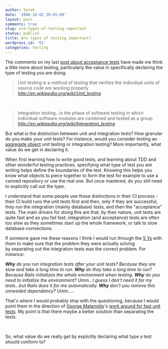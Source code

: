 ```yaml
---
author: Sarah
date: '2008-10-02 20:45:08'
layout: post
comments: true
slug: are-types-of-testing-important
status: publish
title: Are types of testing important?
wordpress_id: '61'
categories: testing
---
```


The comments on my last <a title="I don't believe in acceptance tests" href="/thoughts/?p=31" target="_blank">post about acceptance tests</a> have made me think a little more about testing, particularly the value in specifically declaring the type of testing you are doing. 
<blockquote>Unit testing is a method of testing that verifies the individual units of source code are working properly
<em><a class="alignright" title="Unit testing" href="http://en.wikipedia.org/wiki/Unit_testing" target="_blank">http://en.wikipedia.org/wiki/Unit_testing</a></em></blockquote>
 
<blockquote>Integration testing...is the phase of software testing in which individual software modules are combined and tested as a group
<a class="alignright" title="Integration Testing" href="http://en.wikipedia.org/wiki/Integration_testing" target="_blank"><em>http://en.wikipedia.org/wiki/Integration_testing</em></a></blockquote>
But what is the distinction between unit and integration tests? How granular do you make your unit tests? For instance, would you consider testing an <a title="Aggregate objects - Domain Driven Design" href="http://domaindrivendesign.org/discussion/messageboardarchive/Aggregates.html" target="_blank">aggregate object</a> unit testing or integration testing? More importantly, what value do we get in declaring it.

When first learning how to write good tests, and learning about TDD and other wonderful testing practices, specifying what type of test you are writing helps define the boundaries of the test. Knowing this helps you know what objects to piece together to form the test for example to use a canned repository or use the real one. But once mastered, do you still need to explicitly call out the type. 

I understand that some people use these distinctions in their CI process - their CI build runs the unit tests first and then, only if they are successful, they run the integration (mainly database) tests, and then the "acceptance" tests. The main drivers for doing this are that, by their nature, unit tests are quite fast and so you fail fast; integration (and acceptance) tests are often too slow as they sometimes start up the whole framework, or talk to slow database connections.

If someone gave me these reasons I think I would run through the <a title="5 Whys" href="http://en.wikipedia.org/wiki/5_Whys" target="_blank">5 Ys</a> with them to make sure that the problem they were actually solving by separating out the integration tests was the correct problem. For instance:

<em><strong>Why</strong> do you run integration tests after your unit tests? Because they are slow and take a long time to run.
<strong>Why</strong> do they take a long time to run? Because Rails initializes the whole environment when testing.
<strong>Why</strong> do you need to initialize the environment? Umm...I guess I don't need it for my tests...but Rails does it for me automatically.
<strong>Why </strong>don't you remove this unneeded dependancy? Umm.....</em>

That's where I would probably stop with the questioning, because I would point them in the direction of <a title="George Malamidis" href="http://nutrun.com/" target="_blank">George Malamidis</a>'s <a title="Fast testing in Rails" href="http://nutrun.com/weblog/rails-fast-test-suite/" target="_blank">work around for fast unit tests</a>. My point is that there maybe a better solution than separating the tests.

 

So, what value do we really get by explicitly declaring what type a test should conform to?